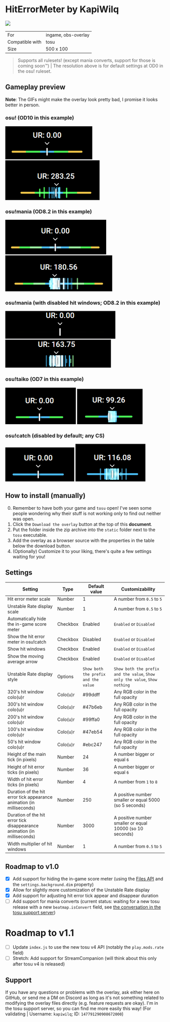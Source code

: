 # HitErrorMeter by KapiWilq

<a href="https://github.com/KapiWilq/HitErrorMeter/releases/latest/download/HitErrorMeter.by.KapiWilq.zip" target="_blank"><img height="35" src="https://img.shields.io/badge/Download_the_overlay-67A564?style=for-the-badge" /></a>

|                 |                     |
| --------------- | ------------------- |
| For             | ingame, obs-overlay |
| Compatible with | tosu                |
| Size            | 500 x 100           |

> Supports all rulesets! (except mania converts, support for those is coming soon™) | The resolution above is for default settings at OD0 in the osu! ruleset.

## Gameplay preview

**Note**: The GIFs might make the overlay look pretty bad, I promise it looks better in person.

### osu! (OD10 in this example)

<img src=".github/images/osu_ruleset.png">  <img src=".github/gifs/osu_ruleset.gif">

### osu!mania (OD8.2 in this example)

<img src=".github/images/mania_ruleset.png">  <img src=".github/gifs/mania_ruleset.gif">

### osu!mania (with disabled hit windows; OD8.2 in this example)

<img src=".github/images/mania_ruleset_no-hitwindows.png">  <img src=".github/gifs/mania_ruleset_no-hitwindows.gif">

### osu!taiko (OD7 in this example)

<img src=".github/images/taiko_ruleset.png">  <img src=".github/gifs/taiko_ruleset.gif">

### osu!catch (disabled by default; any CS)

<img src=".github/images/catch_ruleset.png">  <img src=".github/gifs/catch_ruleset.gif">

## How to install (manually)

0. Remember to have both your game and `tosu` open! I've seen some people wondering why their stuff is not working only to find out neither was open.
1. Click the `Download the overlay` button at the top of this **document**.
2. Put the folder inside the zip archive into the `static` folder next to the `tosu` executable.
3. Add the overlay as a browser source with the properties in the table below the download button.
4. (Optionally) Customize it to your liking, there's quite a few settings waiting for you!

## Settings

| Setting                                                                  | Type     | Default value                        | Customizability                                                             |
| ------------------------------------------------------------------------ | -------- | ------------------------------------ | --------------------------------------------------------------------------- |
| Hit error meter scale                                                    | Number   | 1                                    | A number from `0.5` to `5`                                                  |
| Unstable Rate display scale                                              | Number   | 1                                    | A number from `0.5` to `5`                                                  |
| Automatically hide the in-game score meter                               | Checkbox | Enabled                              | `Enabled` or `Disabled`                                                     |
| Show the hit error meter in osu!catch                                    | Checkbox | Disabled                             | `Enabled` or `Disabled`                                                     |
| Show hit windows                                                         | Checkbox | Enabled                              | `Enabled` or `Disabled`                                                     |
| Show the moving average arrow                                            | Checkbox | Enabled                              | `Enabled` or `Disabled`                                                     |
| Unstable Rate display style                                              | Options  | `Show both the prefix and the value` | `Show both the prefix and the value`, `Show only the value`, `Show nothing` |
| 320's hit window colo(u)r                                                | Colo(u)r | #99ddff                              | Any RGB color in the full opacity                                           |
| 300's hit window colo(u)r                                                | Colo(u)r | #47b6eb                              | Any RGB color in the full opacity                                           |
| 200's hit window colo(u)r                                                | Colo(u)r | #99ffa0                              | Any RGB color in the full opacity                                           |
| 100's hit window colo(u)r                                                | Colo(u)r | #47eb54                              | Any RGB color in the full opacity                                           |
| 50's hit window colo(u)r                                                 | Colo(u)r | #ebc247                              | Any RGB color in the full opacity                                           |
| Height of the main tick (in pixels)                                      | Number   | 24                                   | A number bigger or equal `6`                                                |
| Height of hit error ticks (in pixels)                                    | Number   | 36                                   | A number bigger or equal `6`                                                |
| Width of hit error ticks (in pixels)                                     | Number   | 4                                    | A number from `1` to `8`                                                    |
| Duration of the hit error tick appearance animation (in milliseconds)    | Number   | 250                                  | A positive number smaller or equal 5000 (so 5 seconds)                      |
| Duration of the hit error tick disappearance animation (in milliseconds) | Number   | 3000                                 | A positive number smaller or equal 10000 (so 10 seconds)                    |
| Width multiplier of hit windows                                          | Number   | 1                                    | A number from `0.5` to `5`                                                  |

## Roadmap to v1.0
- [X] Add support for hiding the in-game score meter (using the [Files API](https://github.com/tosuapp/tosu/wiki#files-api) and the `settings.background.dim` property)
- [X] Allow for slightly more customization of the Unstable Rate display
- [X] Add support for adjusting hit error tick appear and disappear duration
- [ ] Add support for mania converts (current status: waiting for a new tosu release with a new `beatmap.isConvert` field, see [the conversation in the tosu support server](https://discord.com/channels/1056534107330445362/1185957776665628764/1302703274125824102))

# Roadmap to v1.1
- [ ] Update `index.js` to use the new tosu v4 API (notably the `play.mods.rate` field)
- [ ] Stretch: Add support for StreamCompanion (will think about this only after tosu v4 is released)

## Support

If you have any questions or problems with the overlay, ask either here on GitHub, or send me a DM on Discord as long as it's not something related to modifying the overlay files directly (e.g. feature requests are okay). I'm in the tosu support server, so you can find me more easily this way! (For validating | Username: `kapiwilq`; ID: `147791290908672000`)
